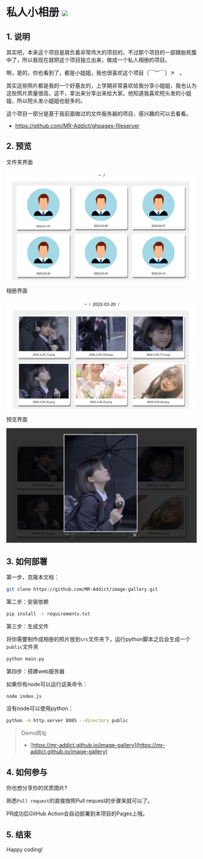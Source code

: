 <h1>私人小相册 <img src="https://github.com/MR-Addict/image-gallery/actions/workflows/pages.yml/badge.svg?branch=main"/></h1>

## 1. 说明

其实吧，本来这个项目是肩负着非常伟大的项目的，不过那个项目的一部跟胎死腹中了，所以我现在就把这个项目独立出来，做成一个私人相册的项目。

啊，是的，你也看到了，都是小姐姐，我也很喜欢这个项目（￣︶￣）↗　。

其实这些照片都是我的一个好基友的，上学期非常喜欢给我分享小姐姐，我也认为这些照片质量很高，这不，拿出来分享出来给大家。他知道我喜欢短头发的小姐姐，所以短头发小姐姐也挺多的。

这个项目一部分是基于我前面做过的文件服务器的项目，感兴趣的可以去看看。

- https://github.com/MR-Addict/ghpages-fileserver

## 2. 预览

文件夹界面

![Folder](images/gallery-folder.png)

相册界面

![Image](images/gallery-image.png)

预览界面

![Preview](images/gallery-preview.png)

## 3. 如何部署

第一步，克隆本文档：

```bash
git clone https://github.com/MR-Addict/image-gallery.git
```

第二步：安装依赖

```bash
pip install -r requirements.txt
```

第三步：生成文件

将你需要制作成相册的照片放到`src`文件夹下，运行python脚本之后会生成一个`public`文件夹

```bash
python main.py
```

第四步：搭建web服务器

如果你有node可以运行这条命令：

```bash
node index.js
```

没有node可以使用python：

```bash
python -m http.server 8085 --directory public
```

> Demo网址
> - [https://mr-addict.github.io/image-gallery](https://mr-addict.github.io/image-gallery)

## 4. 如何参与

你也想分享你的优质图片?

熟悉`Pull request`的直接按照Pull request的步骤来就可以了。

PR成功后GitHub Action会自动部署到本项目的Pages上哦。

## 5. 结束

Happy coding!
